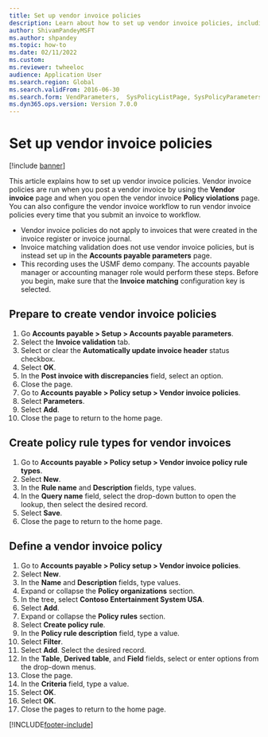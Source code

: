 ```yaml
---
title: Set up vendor invoice policies
description: Learn about how to set up vendor invoice policies, including outlines on preparing to create vendor invoice policies and defining vendor policies. 
author: ShivamPandeyMSFT
ms.author: shpandey
ms.topic: how-to
ms.date: 02/11/2022
ms.custom:
ms.reviewer: twheeloc
audience: Application User
ms.search.region: Global
ms.search.validFrom: 2016-06-30
ms.search.form: VendParameters,  SysPolicyListPage, SysPolicyParameters, SysPolicySourceDocumentRuleType, SysPolicy, SysPolicySourceDocumentRule, SysQueryForm, SysQueryTableLookUp, SysQueryPrefixLookUp, SysQueryFieldLookUp
ms.dyn365.ops.version: Version 7.0.0 
---
```


# Set up vendor invoice policies

[!include [banner](../../includes/banner.md)]

This article explains how to set up vendor invoice policies. Vendor invoice policies are run when you post a vendor invoice by using the **Vendor invoice** page and when you open the vendor invoice **Policy violations** page. You can also configure the vendor invoice workflow to run vendor invoice policies every time that you submit an invoice to workflow. 

- Vendor invoice policies do not apply to invoices that were created in the invoice register or invoice journal.  
- Invoice matching validation does not use vendor invoice policies, but is instead set up in the **Accounts payable parameters** page.  
- This recording uses the USMF demo company. The accounts payable manager or accounting manager role would perform these steps. Before you begin, make sure that the **Invoice matching** configuration key is selected.


## Prepare to create vendor invoice policies
1. Go **Accounts payable > Setup > Accounts payable parameters**.
2. Select the **Invoice validation** tab.
3. Select or clear the **Automatically update invoice header** status checkbox.
4. Select **OK**.
5. In the **Post invoice with discrepancies** field, select an option.
6. Close the page.
7. Go to **Accounts payable > Policy setup > Vendor invoice policies**.
8. Select **Parameters**.
9. Select **Add**.
10. Close the page to return to the home page.

## Create policy rule types for vendor invoices
1. Go to **Accounts payable > Policy setup > Vendor invoice policy rule types**.
2. Select **New**.
3. In the **Rule name** and **Description** fields, type values.
4. In the **Query name** field, select the drop-down button to open the lookup, then select the desired record.
5. Select **Save**.
6. Close the page to return to the home page.

## Define a vendor invoice policy
1. Go to **Accounts payable > Policy setup > Vendor invoice policies**.
2. Select **New**.
3. In the **Name** and **Description** fields, type values.
4. Expand or collapse the **Policy organizations** section.
5. In the tree, select **Contoso Entertainment System USA**.
6. Select **Add**.
7. Expand or collapse the **Policy rules** section.
8. Select **Create policy rule**.
9. In the **Policy rule description** field, type a value.
10. Select **Filter**.
11. Select **Add**. Select the desired record.
12. In the **Table**, **Derived table**, and **Field** fields, select or enter options from the drop-down menus.
13. Close the page.
14. In the **Criteria** field, type a value.
15. Select **OK**.
16. Select **OK**.
17. Close the pages to return to the home page.



[!INCLUDE[footer-include](../../../includes/footer-banner.md)]

